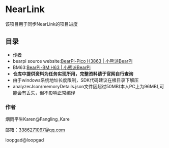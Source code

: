 # NearLink

该项目用于同步NearLink的项目进度

## 目录

- [作者](#作者)
- bearpi source website:[BearPi-Pico H3863 | 小熊派BearPi](https://www.bearpi.cn/core_board/bearpi/pico/h3863/)
- BM63:[BearPi-BM H63 | 小熊派BearPi](https://www.bearpi.cn/core_board/bearpi/bm/h63/)
- **仓库中提供资料为任务实现所用，完整资料请于官网自行查询**
- 由于windows系统地址长度限制，SDK代码建议在根目录下解压
- analyzerJson/memoryDetails.json文件因超过50MB(本人PC上为96MB),可能会有丢失，但不影响正常编译

### 作者

烟雨平生Karen@Fangling_Kare

邮箱：3386271097@qq.com

loopgad@loopgad
